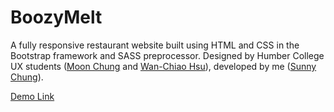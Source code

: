 # BoozyMelt

A fully responsive restaurant website built using HTML and CSS in the Bootstrap framework and SASS preprocessor. Designed by Humber College UX students (<a href="https://www.linkedin.com/in/moon-chung/" target="_blank">Moon Chung</a> and <a href="https://www.linkedin.com/in/wan-chiao-hsu/" target="_blank" >Wan-Chiao Hsu</a>), developed by me (<a href="https://www.linkedin.com/in/yatyichung/" target="_blank">Sunny Chung</a>).

<a href="https://codesunny.000webhostapp.com/assignments/Boozy%20Melt/index.html">Demo Link</a>
